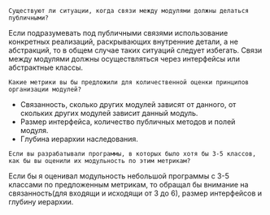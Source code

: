```text
Существуют ли ситуации, когда связи между модулями должны делаться публичными?
```

Если подразумевать под публичными связями использование конкретных реализаций, раскрывающих внутренние детали, а не абстракций, то в общем случае таких ситуаций следует избегать. Связи между модулями должны осуществляться через интерфейсы или абстрактные классы.

```text
Какие метрики вы бы предложили для количественной оценки принципов организации модулей?
```

- Связанность, сколько других модулей зависят от данного, от скольких других модулей зависит данный модуль.
- Размер интерфейса, количество публичных методов и полей модуля.
- Глубина иерархии наследования.

```text
Если вы разрабатывали программы, в которых было хотя бы 3-5 классов, как бы вы оценили их модульность по этим метрикам?
```

Если бы я оценивал модульность небольшой программы с 3-5 классами по предложенным метрикам, то обращал бы внимание на связанность(для входящи и исходящи от 3 до 6), размер интерфейсов и глубину иерархии.